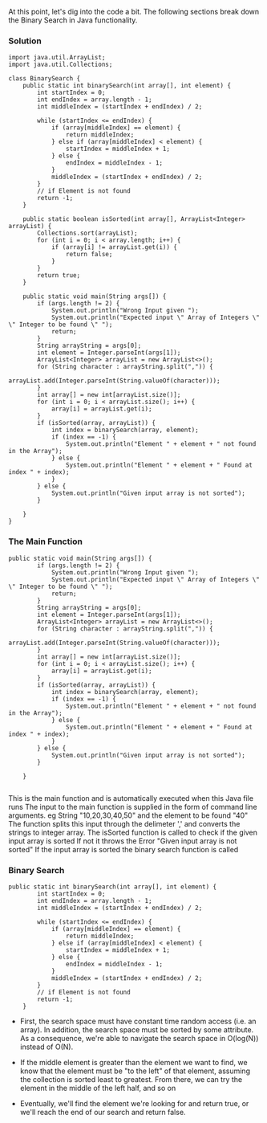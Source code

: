 At this point, let's dig into the code a bit. The following sections break down the Binary Search in Java functionality.

### Solution

```
import java.util.ArrayList;
import java.util.Collections;

class BinarySearch {
    public static int binarySearch(int array[], int element) {
        int startIndex = 0;
        int endIndex = array.length - 1;
        int middleIndex = (startIndex + endIndex) / 2;

        while (startIndex <= endIndex) {
            if (array[middleIndex] == element) {
                return middleIndex;
            } else if (array[middleIndex] < element) {
                startIndex = middleIndex + 1;
            } else {
                endIndex = middleIndex - 1;
            }
            middleIndex = (startIndex + endIndex) / 2;
        }
        // if Element is not found
        return -1;
    }

    public static boolean isSorted(int array[], ArrayList<Integer> arrayList) {
        Collections.sort(arrayList);
        for (int i = 0; i < array.length; i++) {
            if (array[i] != arrayList.get(i)) {
                return false;
            }
        }
        return true;
    }

    public static void main(String args[]) {
        if (args.length != 2) {
            System.out.println("Wrong Input given ");
            System.out.println("Expected input \" Array of Integers \" \" Integer to be found \" ");
            return;
        }
        String arrayString = args[0];
        int element = Integer.parseInt(args[1]);
        ArrayList<Integer> arrayList = new ArrayList<>();
        for (String character : arrayString.split(",")) {
            arrayList.add(Integer.parseInt(String.valueOf(character)));
        }
        int array[] = new int[arrayList.size()];
        for (int i = 0; i < arrayList.size(); i++) {
            array[i] = arrayList.get(i);
        }
        if (isSorted(array, arrayList)) {
            int index = binarySearch(array, element);
            if (index == -1) {
                System.out.println("Element " + element + " not found in the Array");
            } else {
                System.out.println("Element " + element + " Found at index " + index);
            }
        } else {
            System.out.println("Given input array is not sorted");
        }

    }
}
```


### The Main Function

```
public static void main(String args[]) {
        if (args.length != 2) {
            System.out.println("Wrong Input given ");
            System.out.println("Expected input \" Array of Integers \" \" Integer to be found \" ");
            return;
        }
        String arrayString = args[0];
        int element = Integer.parseInt(args[1]);
        ArrayList<Integer> arrayList = new ArrayList<>();
        for (String character : arrayString.split(",")) {
            arrayList.add(Integer.parseInt(String.valueOf(character)));
        }
        int array[] = new int[arrayList.size()];
        for (int i = 0; i < arrayList.size(); i++) {
            array[i] = arrayList.get(i);
        }
        if (isSorted(array, arrayList)) {
            int index = binarySearch(array, element);
            if (index == -1) {
                System.out.println("Element " + element + " not found in the Array");
            } else {
                System.out.println("Element " + element + " Found at index " + index);
            }
        } else {
            System.out.println("Given input array is not sorted");
        }

    }
    
```
This is the main function and is automatically executed when this Java file runs
The input to the main function is supplied in the form of command line arguments. eg String "10,20,30,40,50" and the element to be found "40"
The function splits this input through the delimeter ',' and converts the strings to integer array.
The isSorted function is called to check if the given input array is sorted If not it throws the Error "Given input array is not sorted"
If the input array is sorted the binary search function is called 

### Binary Search

```
public static int binarySearch(int array[], int element) {
        int startIndex = 0;
        int endIndex = array.length - 1;
        int middleIndex = (startIndex + endIndex) / 2;

        while (startIndex <= endIndex) {
            if (array[middleIndex] == element) {
                return middleIndex;
            } else if (array[middleIndex] < element) {
                startIndex = middleIndex + 1;
            } else {
                endIndex = middleIndex - 1;
            }
            middleIndex = (startIndex + endIndex) / 2;
        }
        // if Element is not found
        return -1;
    }
```

* First, the search space must have constant time random access (i.e. an array). In addition, the search space must be sorted by some attribute. As a consequence, we're able to navigate the search space in O(log(N)) instead of O(N).

* If the middle element is greater than the element we want to find, we know that the element must be "to the left" of that element, assuming the collection is sorted least to greatest. From there, we can try the element in the middle of the left half, and so on

* Eventually, we'll find the element we're looking for and return true, or we'll reach the end of our search and return false. 
 
